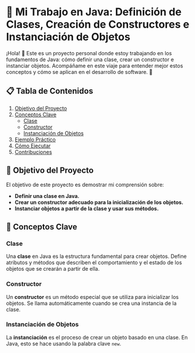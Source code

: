 # 🚀 Mi Trabajo en Java: Definición de Clases, Creación de Constructores e Instanciación de Objetos

¡Hola! 👋 Este es un proyecto personal donde estoy trabajando en los fundamentos de Java: cómo definir una clase, crear un constructor e instanciar objetos. Acompáñame en este viaje para entender mejor estos conceptos y cómo se aplican en el desarrollo de software. 🎉

## 📋 Tabla de Contenidos

1. [Objetivo del Proyecto](#-objetivo-del-proyecto)
2. [Conceptos Clave](#-conceptos-clave)
   - [Clase](#clase)
   - [Constructor](#constructor)
   - [Instanciación de Objetos](#instanciación-de-objetos)
3. [Ejemplo Práctico](#-ejemplo-práctico)
4. [Cómo Ejecutar](#-cómo-ejecutar)
5. [Contribuciones](#-contribuciones)

## 🎯 Objetivo del Proyecto

El objetivo de este proyecto es demostrar mi comprensión sobre:
- **Definir una clase en Java.**
- **Crear un constructor adecuado para la inicialización de los objetos.**
- **Instanciar objetos a partir de la clase y usar sus métodos.**

## 📘 Conceptos Clave

### Clase

Una **clase** en Java es la estructura fundamental para crear objetos. Define atributos y métodos que describen el comportamiento y el estado de los objetos que se crearán a partir de ella.

### Constructor

Un **constructor** es un método especial que se utiliza para inicializar los objetos. Se llama automáticamente cuando se crea una instancia de la clase.

### Instanciación de Objetos

La **instanciación** es el proceso de crear un objeto basado en una clase. En Java, esto se hace usando la palabra clave `new`.


